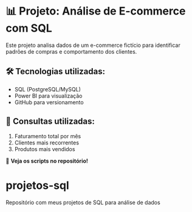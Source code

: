 # 📊 Projeto: Análise de E-commerce com SQL

Este projeto analisa dados de um e-commerce fictício para identificar padrões de compras e comportamento dos clientes.

## 🛠 Tecnologias utilizadas:
- SQL (PostgreSQL/MySQL)
- Power BI para visualização
- GitHub para versionamento

## 📌 Consultas utilizadas:
1. Faturamento total por mês  
2. Clientes mais recorrentes  
3. Produtos mais vendidos  

🔗 **Veja os scripts no repositório!**
# projetos-sql
Repositório com meus projetos de SQL para análise de dados
